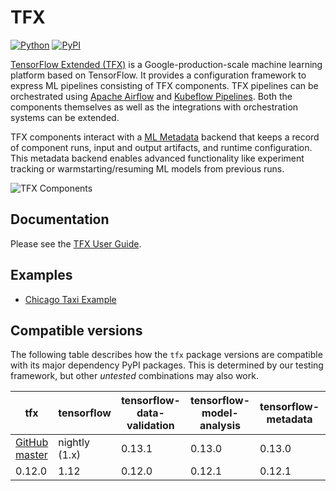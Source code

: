 <!-- See: www.tensorflow.org/tfx/ -->

# TFX

[![Python](https://img.shields.io/pypi/pyversions/tfx.svg?style=plastic)](https://github.com/tensorflow/tfx)
[![PyPI](https://badge.fury.io/py/tfx.svg)](https://badge.fury.io/py/tfx)

[TensorFlow Extended (TFX)](https://tensorflow.org/tfx) is a
Google-production-scale machine learning platform based on TensorFlow. It
provides a configuration framework to express ML pipelines consisting of TFX
components. TFX pipelines can be orchestrated using
[Apache Airflow](https://airflow.apache.org/) and
[Kubeflow Pipelines](https://www.kubeflow.org/). Both the components themselves
as well as the integrations with orchestration systems can be extended.

TFX components interact with a
[ML Metadata](https://github.com/google/ml-metadata) backend that keeps a record
of component runs, input and output artifacts, and runtime configuration. This
metadata backend enables advanced functionality like experiment tracking or
warmstarting/resuming ML models from previous runs.

![TFX Components](https://raw.github.com/tensorflow/tfx/master/docs/guide/diag_all.svg?sanitize=true)

## Documentation

Please see the
[TFX User Guide](https://github.com/tensorflow/tfx/blob/master/docs/guide/index.md).

## Examples

*   [Chicago Taxi Example](https://github.com/tensorflow/tfx/tree/master/examples/chicago_taxi_pipeline)

## Compatible versions

The following table describes how the `tfx` package versions are compatible with
its major dependency PyPI packages. This is determined by our testing framework,
but other *untested* combinations may also work.

tfx                                                                                 | tensorflow    | tensorflow-data-validation | tensorflow-model-analysis | tensorflow-metadata | tensorflow-transform | ml-metadata | apache-beam[gcp]
----------------------------------------------------------------------------------- | ------------- | -------------------------- | ------------------------- | ------------------- | -------------------- | ----------- | ----------------
[GitHub master](https://github.com/tensorflow/tfx/blob/master/tfx/g3doc/RELEASE.md) | nightly (1.x) | 0.13.1                     | 0.13.0                    | 0.13.0              | 0.13.0               | 0.13.2      | 2.11.0
0.12.0                                                                              | 1.12          | 0.12.0                     | 0.12.1                    | 0.12.1              | 0.12.0               | 0.13.2      | 2.10.0
